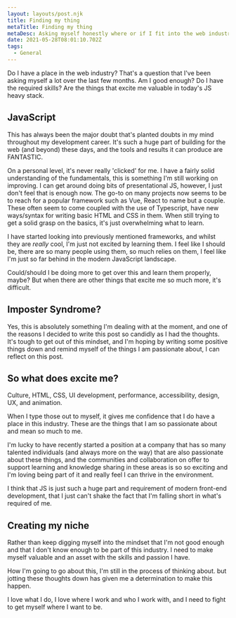 ```yaml
---
layout: layouts/post.njk
title: Finding my thing
metaTitle: Finding my thing
metaDesc: Asking myself honestly where or if I fit into the web industry
date: 2021-05-28T08:01:10.702Z
tags:
  - General
---
```

Do I have a place in the web industry? That's a question that I've been asking myself a lot over the last few months. Am I good enough? Do I have the required skills? Are the things that excite me valuable in today's JS heavy stack.

## JavaScript
This has always been the major doubt that's planted doubts in my mind throughout my development career. It's such a huge part of building for the web (and beyond) these days, and the tools and results it can produce are FANTASTIC.

On a personal level, it's never really 'clicked' for me. I have a fairly solid understanding of the fundamentals, this is something I'm still working on improving. I can get around doing bits of presentational JS, however, I just don't feel that is enough now. The go-to on many projects now seems to be to reach for a popular framework such as Vue, React to name but a couple. These often seem to come coupled with the use of Typescript, have new ways/syntax for writing basic HTML and CSS in them. When still trying to get a solid grasp on the basics, it's just overwhelming what to learn.

I have started looking into previously mentioned frameworks, and whilst they are _really_ cool, I'm just not excited by learning them. I feel like I should be, there are so many people using them, so much relies on them, I feel like I'm just so far behind in the modern JavaScript landscape.

Could/should I be doing more to get over this and learn them properly, maybe? But when there are other things that excite me so much more, it's difficult.

## Imposter Syndrome?
Yes, this is absolutely something I'm dealing with at the moment, and one of the reasons I decided to write this post so candidly as I had the thoughts. It's tough to get out of this mindset, and I'm hoping by writing some positive things down and remind myself of the things I am passionate about, I can reflect on this post.

## So what does excite me?
Culture, HTML, CSS, UI development, performance, accessibility, design, UX, and animation.

When I type those out to myself, it gives me confidence that I do have a place in this industry. These are the things that I am so passionate about and mean so much to me.

I'm lucky to have recently started a position at a company that has so many talented individuals (and always more on the way) that are also passionate about these things, and the communities and collaboration on offer to support learning and knowledge sharing in these areas is so so exciting and I'm loving being part of it and really feel I can thrive in the environment.

I think that JS is just such a huge part and requirement of modern front-end development, that I just can't shake the fact that I'm falling short in what's required of me.

## Creating my niche
Rather than keep digging myself into the mindset that I'm not good enough and that I don't know enough to be part of this industry. I need to make myself valuable and an asset with the skills and passion I have.

How I'm going to go about this, I'm still in the process of thinking about. but jotting these thoughts down has given me a determination to make this happen.

I love what I do, I love where I work and who I work with, and I need to fight to get myself where I want to be.